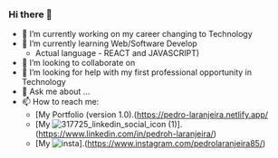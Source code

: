 ### Hi there 👋

- 🔭 I’m currently working on my career changing to Technology
- 🌱 I’m currently learning Web/Software Develop
    - Actual language - REACT and JAVASCRIPT)
- 👯 I’m looking to collaborate on 
- 🤔 I’m looking for help with my first professional opportunity in Technology
- 💬 Ask me about ...
- 📫 How to reach me:
  - [My Portfolio (version 1.0).(https://pedro-laranjeira.netlify.app/
  - [My ![317725_linkedin_social_icon (1)](https://github.com/pedroasso/pedroasso/assets/83821358/f9740be8-0981-4bfc-9de7-b1e17e490510)].(https://www.linkedin.com/in/pedroh-laranjeira/)
  - [My ![insta](https://github.com/pedroasso/pedroasso/assets/83821358/54b106ce-1f8e-4df6-8830-5b6a69f7cd71)].(https://www.instagram.com/pedrolaranjeira85/)
